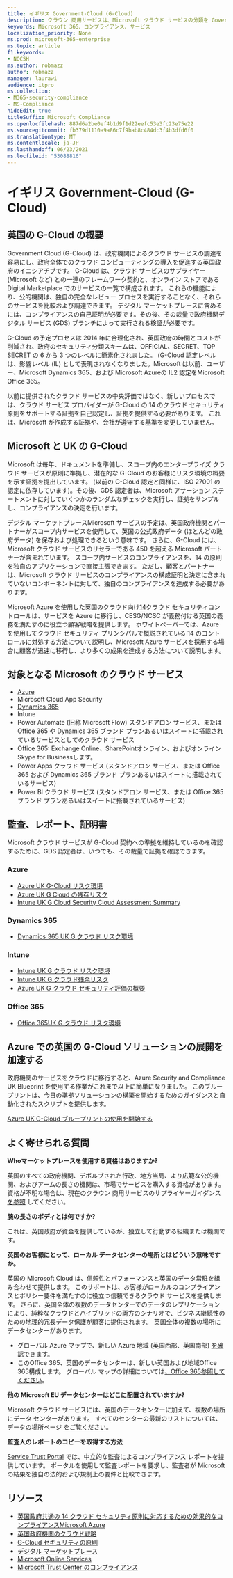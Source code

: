 ```yaml
---
title: イギリス Government-Cloud (G-Cloud)
description: クラウン 商用サービスは、Microsoft クラウド サービスの分類を Government Cloud v.6 に更新しました。
keywords: Microsoft 365、コンプライアンス、サービス
localization_priority: None
ms.prod: microsoft-365-enterprise
ms.topic: article
f1.keywords:
- NOCSH
ms.author: robmazz
author: robmazz
manager: laurawi
audience: itpro
ms.collection:
- M365-security-compliance
- MS-Compliance
hideEdit: true
titleSuffix: Microsoft Compliance
ms.openlocfilehash: 887d6a2be0ef4b1d9f1d22eefc53e3fc23e75e22
ms.sourcegitcommit: fb379d1110a9a86c7f9bab8c484dc3f4b3dfd6f0
ms.translationtype: MT
ms.contentlocale: ja-JP
ms.lasthandoff: 06/23/2021
ms.locfileid: "53088816"
---
```

# <a name="united-kingdom-government-cloud-g-cloud"></a>イギリス Government-Cloud (G-Cloud)

## <a name="uk-g-cloud-overview"></a>英国の G-Cloud の概要

Government Cloud (G-Cloud) は、政府機関によるクラウド サービスの調達を容易にし、政府全体でのクラウド コンピューティングの導入を促進する英国政府のイニシアチブです。 G-Cloud は、クラウド サービスのサプライヤー (Microsoft など) との一連のフレームワーク契約と、オンライン ストアである Digital Marketplace でのサービスの一覧で構成されます。 これらの機能により、公的機関は、独自の完全なレビュー プロセスを実行することなく、それらのサービスを比較および調達できます。 デジタル マーケットプレースに含めるには、コンプライアンスの自己証明が必要です。その後、その裁量で政府機関デジタル サービス (GDS) ブランチによって実行される検証が必要です。

G-Cloud の予定プロセスは 2014 年に合理化され、英国政府の時間とコストが削減され、政府のセキュリティ分類スキームは、OFFICIAL、SECRET、TOP SECRET の 6 から 3 つのレベルに簡素化されました。 (G-Cloud 認定レベルは、影響レベル (IL) として表現されなくなりました。Microsoft は以前、ユーザー、Microsoft Dynamics 365、および Microsoft Azureの IL2 認定をMicrosoft Office 365。

以前に提供されたクラウド サービスの中央評価ではなく、新しいプロセスでは、クラウド サービス プロバイダーが G-Cloud の 14 のクラウド セキュリティ原則をサポートする証拠を自己認定し、証拠を提供する必要があります。 これは、Microsoft が作成する証拠や、会社が遵守する基準を変更していません。

## <a name="microsoft-and-uk-g-cloud"></a>Microsoft と UK の G-Cloud

Microsoft は毎年、ドキュメントを準備し、スコープ内のエンタープライズ クラウド サービスが原則に準拠し、潜在的な G-Cloud のお客様にリスク環境の概要を示す証拠を提出しています。 (以前の G-Cloud 認定と同様に、ISO 27001 の認定に依存しています)。その後、GDS 認定者は、Microsoft アサーション ステートメントに対していくつかのランダムなチェックを実行し、証拠をサンプルし、コンプライアンスの決定を行います。

デジタル マーケットプレースMicrosoft サービスの予定は、英国政府機関とパートナーがスコープ内サービスを使用して、英国の公式政府データ (ほとんどの政府データ) を保存および処理できるという意味です。 さらに、G-Cloud には、Microsoft クラウド サービスのリセラーである 450 を超える Microsoft パートナーが含まれています。 スコープ内サービスのコンプライアンスを、14 の原則を独自のアプリケーションで直接主張できます。 ただし、顧客とパートナーは、Microsoft クラウド サービスのコンプライアンスの構成証明と決定に含まれていないコンポーネントに対して、独自のコンプライアンスを達成する必要があります。

 Microsoft Azure を使用した英国のクラウド向け[14](https://azure.microsoft.com/resources/14-cloud-security-controls-for-uk-cloud-using-microsoft-azure/)クラウド セキュリティコントロールは、サービスを Azure に移行し、CESG/NCSC が義務付ける英国の義務を満たすのに役立つ顧客戦略を提供します。 ホワイトペーパーでは、Azure を使用してクラウド セキュリティ プリンシパルで概説されている 14 のコントロールに対処する方法について説明し、Microsoft Azure サービスを採用する場合に顧客が迅速に移行し、より多くの成果を達成する方法について説明します。

## <a name="microsoft-in-scope-cloud-services"></a>対象となる Microsoft のクラウド サービス

- [Azure](https://aka.ms/AzureCompliance)
- Microsoft Cloud App Security
- [Dynamics 365](https://aka.ms/d365-compliance-list)
- Intune
- Power Automate (旧称 Microsoft Flow) スタンドアロン サービス、または Office 365 や Dynamics 365 ブランド プランあるいはスイートに搭載されているサービスとしてのクラウド サービス
- Office 365: Exchange Online、SharePointオンライン、およびオンラインSkype for Businessします。
- Power Apps クラウド サービス (スタンドアロン サービス、または Office 365 および Dynamics 365 ブランド プランあるいはスイートに搭載されているサービス)
- Power BI クラウド サービス (スタンドアロン サービス、または Office 365 ブランド プランあるいはスイートに搭載されているサービス)

## <a name="audits-reports-and-certificates"></a>監査、レポート、証明書

Microsoft クラウド サービスが G-Cloud 契約への準拠を維持しているのを確認するために、GDS 認定者は、いつでも、その裁量で証拠を確認できます。

### <a name="azure"></a>Azure

- [Azure UK G-Cloud リスク環境](https://go.microsoft.com/fwlink/?linkid=2099702)
- [Azure UK G Cloud の残存リスク](https://go.microsoft.com/fwlink/?linkid=2099497)
- [Intune UK G Cloud Security Cloud Assessment Summary](https://go.microsoft.com/fwlink/?linkid=2099703)

### <a name="dynamics-365"></a>Dynamics 365

- [Dynamics 365 UK G クラウド リスク環境](https://go.microsoft.com/fwlink/?linkid=2099702)

### <a name="intune"></a>Intune

- [Intune UK G クラウド リスク環境](https://go.microsoft.com/fwlink/?linkid=2099702)
- [Intune UK G クラウド残余リスク](https://aka.ms/IntuneUKGCloudResidualRisk)
- [Azure UK G クラウド セキュリティ評価の概要](https://aka.ms/IntuneUKGCloudSecurityAssessmentSummary)

### <a name="office-365"></a>Office 365

- [Office 365UK G クラウド リスク環境](https://go.microsoft.com/fwlink/?linkid=2099702)

## <a name="accelerate-your-deployment-of-uk-g-cloud-solutions-on-azure"></a>Azure での英国の G-Cloud ソリューションの展開を加速する

政府機関のサービスをクラウドに移行すると、Azure Security and Compliance UK Blueprint を使用する作業がこれまで以上に簡単になりました。 このブループリントは、今日の準拠ソリューションの構築を開始するためのガイダンスと自動化されたスクリプトを提供します。

[Azure UK G-Cloud ブループリントの使用を開始する](https://aka.ms/ukofficialblueprint)

## <a name="frequently-asked-questions"></a>よく寄せられる質問

**Whoマーケットプレースを使用する資格はありますか?**

英国のすべての政府機関、デボルブされた行政、地方当局、より広範な公的機関、およびアームの長さの機関は、市場でサービスを購入する資格があります。 資格が不明な場合は、現在のクラウン 商用サービスのサプライヤーガイダンス [を参照](https://www.gov.uk/guidance/current-crown-commercial-service-suppliers-what-you-need-to-know) してください。

**腕の長さのボディとは何ですか?**

これは、英国政府が資金を提供しているが、独立して行動する組織または機関です。

**英国のお客様にとって、ローカル データセンターの場所とはどういう意味ですか。**

英国の Microsoft Cloud は、信頼性とパフォーマンスと英国のデータ常駐を組み合わせて提供します。 このサポートは、お客様がローカルのコンプライアンスとポリシー要件を満たすのに役立つ信頼できるクラウド サービスを提供します。 さらに、英国全体の複数のデータセンターでのデータのレプリケーションにより、純粋なクラウドとハイブリッドの両方のシナリオで、ビジネス継続性のための地理的冗長データ保護が顧客に提供されます。 英国全体の複数の場所にデータセンターがあります。

- グローバル Azure マップで、新しい Azure 地域 (英国西部、英国南部) [を確認できます](https://azuredatacentermap.azurewebsites.net/)。
- このOffice 365、英国のデータセンターは、新しい英国および地域Office 365構成します。 グローバル マップの詳細については[、Office 365参照してください](https://o365datacentermap.azurewebsites.net/)。

**他の Microsoft EU データセンターはどこに配置されていますか?**

Microsoft クラウド サービスには、英国のデータセンターに加えて、複数の場所にデータ センターがあります。 すべてのセンターの最新のリストについては、データの場所ページ [をご覧ください](https://www.microsoft.com/TrustCenter/Privacy/where-your-data-is-located)。

**監査人のレポートのコピーを取得する方法**

[Service Trust Portal](/microsoft-365/compliance/get-started-with-service-trust-portal) では、中立的な監査によるコンプライアンス レポートを提供しています。 ポータルを使用して監査レポートを要求し、監査者が Microsoft の結果を独自の法的および規制上の要件と比較できます。

## <a name="resources"></a>リソース

- [英国政府共通の 14 クラウド セキュリティ原則に対応するための効果的なコンプライアンスMicrosoft Azure](https://aka.ms/complianceuk)
- [英国政府機関のクラウド戦略](https://aka.ms/UK_govt_cloud_strategy)
- [G-Cloud セキュリティの原則](https://aka.ms/UK-G-Cloud)
- [デジタル マーケットプレース](https://www.digitalmarketplace.service.gov.uk/)
- [Microsoft Online Services](https://aka.ms/Online-Services-Terms)
- [Microsoft Trust Center のコンプライアンス](https://www.microsoft.com/trust-center/compliance/compliance-overview)
